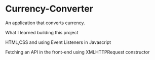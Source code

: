 # Currency-Converter

An application that converts currency.

What I learned building this project

HTML,CSS and using Event Listeners in Javascript

Fetching an API in the front-end using XMLHTTPRequest constructor

